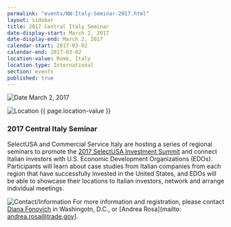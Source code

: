 ```yaml
---
permalink: "events/NW-Italy-Seminar-2017.html"
layout: sidebar
title: 2017 Central Italy Seminar
date-display-start: March 2, 2017
date-display-end: March 2, 2017
calendar-start: 2017-03-02
calendar-end: 2017-03-02
location-value: Rome, Italy
location-type: International
section: events
published: true
---
```


![Date](https://google.github.io/material-design-icons/action/svg/design/ic_event_24px.svg "Date") March 2, 2017

![Location](http://google.github.io/material-design-icons/social/svg/design/ic_location_city_24px.svg "Location") {{ page.location-value }}

### 2017 Central Italy Seminar

SelectUSA and Commercial Service Italy are hosting a series of regional seminars to promote the [2017 SelectUSA Investment Summit](https://www.selectusa.gov/selectusa-summit) and connect Italian investors with U.S. Economic Development Organizations (EDOs). Participants will learn about case studies from Italian companies from each region that have successfully invested in the United States, and EDOs will be able to showcase their locations to Italian investors, network and arrange individual meetings.    

![Contact/Information](http://google.github.io/material-design-icons/action/svg/design/ic_speaker_notes_24px.svg "Contact/Information") For more information and registration, please contact [Diana Fonovich](mailto:diana.fonovich@trade.gov) in Washingotn, D.C., or [Andrea Rosa](mailto: andrea.rosa@trade.gov].
